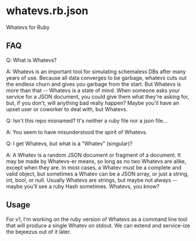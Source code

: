 whatevs.rb.json
===

Whatevs for Ruby

FAQ
---

Q: What is Whatevs?

A: Whatevs is an important tool for simulating schemaless DBs after many years
of use.
Because all data converges to be garbage, whatevs cuts out the endless churn
and gives you garbage from the start.
But Whatevs is more than that -- Whatevs is a state of mind.
When someone asks your service for a JSON document, you could give them what
they're asking for, but, if you don't, will anything bad really happen?
Maybe you'll have an upset user or coworker to deal with, but Whatevs.

Q: Isn't this repo misnamed? It's neither a ruby file nor a json file...

A: You seem to have misunderstood the spirit of Whatevs.

Q: I get Whatevs, but what is a "Whatev" (singular)?

A: A Whatev is a random JSON document or fragment of a document.
It may be made by Whatevs-er means, so long as no two Whatevs are alike, except
when they are.
In most cases, a Whatev must be a complete and valid object, but sometimes a
Whatev can be a JSON array, or just a string, int, bool, or null.
Usually Whatevs are strings, but maybe not always -- maybe you'll see a ruby
Hash sometimes.
Whatevs, you know?

Usage
---

For v1, I'm working on the ruby version of Whatevs as a command line tool that
will produce a single Whatev on stdout.
We can extend and service-ize the bejeezus out of it later.
